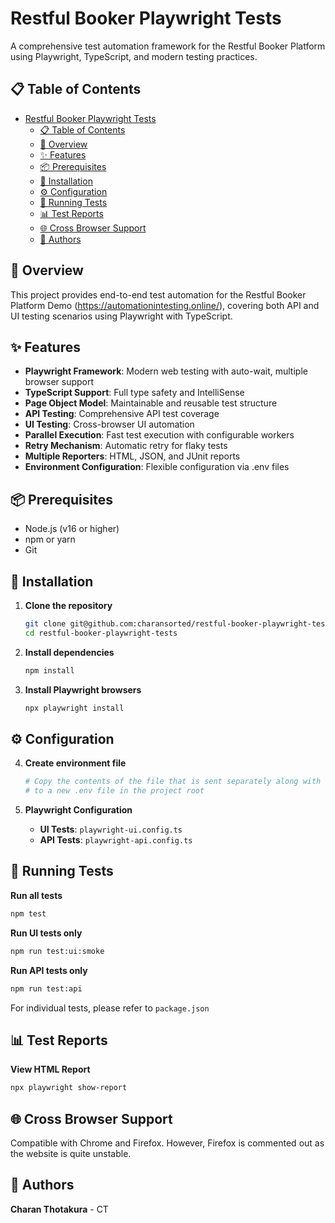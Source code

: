 # Restful Booker Playwright Tests

A comprehensive test automation framework for the Restful Booker Platform using Playwright, TypeScript, and modern testing practices.

## 📋 Table of Contents

- [Restful Booker Playwright Tests](#restful-booker-playwright-tests)
  - [📋 Table of Contents](#-table-of-contents)
  - [🎯 Overview](#-overview)
  - [✨ Features](#-features)
  - [📦 Prerequisites](#-prerequisites)
  - [🚀 Installation](#-installation)
  - [⚙️ Configuration](#️-configuration)
  - [🧪 Running Tests](#-running-tests)
  - [📊 Test Reports](#-test-reports)
  - [🌐 Cross Browser Support](#-cross-browser-support)
  - [👥 Authors](#-authors)

## 🎯 Overview

This project provides end-to-end test automation for the Restful Booker Platform Demo (https://automationintesting.online/), covering both API and UI testing scenarios using Playwright with TypeScript.

## ✨ Features

- **Playwright Framework**: Modern web testing with auto-wait, multiple browser support
- **TypeScript Support**: Full type safety and IntelliSense
- **Page Object Model**: Maintainable and reusable test structure
- **API Testing**: Comprehensive API test coverage
- **UI Testing**: Cross-browser UI automation
- **Parallel Execution**: Fast test execution with configurable workers
- **Retry Mechanism**: Automatic retry for flaky tests
- **Multiple Reporters**: HTML, JSON, and JUnit reports
- **Environment Configuration**: Flexible configuration via .env files

## 📦 Prerequisites

- Node.js (v16 or higher)
- npm or yarn
- Git

## 🚀 Installation

1. **Clone the repository**
   ```bash
   git clone git@github.com:charansorted/restful-booker-playwright-tests.git
   cd restful-booker-playwright-tests
   ```

2. **Install dependencies**
   ```bash
   npm install
   ```

3. **Install Playwright browsers**
   ```bash
   npx playwright install
   ```

## ⚙️ Configuration

4. **Create environment file**
   ```bash
   # Copy the contents of the file that is sent separately along with the email
   # to a new .env file in the project root
   ```

5. **Playwright Configuration**
   - **UI Tests**: `playwright-ui.config.ts`
   - **API Tests**: `playwright-api.config.ts`

## 🧪 Running Tests

**Run all tests**
```bash
npm test
```

**Run UI tests only**
```bash
npm run test:ui:smoke
```

**Run API tests only**
```bash
npm run test:api
```

For individual tests, please refer to `package.json`

## 📊 Test Reports

**View HTML Report**
```bash
npx playwright show-report
```

## 🌐 Cross Browser Support

Compatible with Chrome and Firefox. However, Firefox is commented out as the website is quite unstable.

## 👥 Authors

**Charan Thotakura** - CT